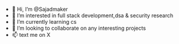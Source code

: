 - 👋 Hi, I’m @Sajadmaker
- 👀 I’m interested in full stack development,dsa & security research
- 🌱 I’m currently learning cs 
- 💞️ I’m looking to collaborate on any interesting projects
- 📫 text me on X

<!---
Sajadmaker/Sajadmaker is a ✨ special ✨ repository because its `README.md` (this file) appears on your GitHub profile.
You can click the Preview link to take a look at your changes.
--->
